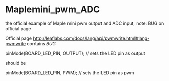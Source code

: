 Maplemini_pwm_ADC
=================

the official example of Maple mini pwm output and ADC input, note: BUG on official page

Official page http://leaflabs.com/docs/lang/api/pwmwrite.html#lang-pwmwrite contains *BUG*

pinMode(BOARD_LED_PIN, OUTPUT);   // sets the LED pin as output

should be 

pinMode(BOARD_LED_PIN, PWM);   // sets the LED pin as pwm
